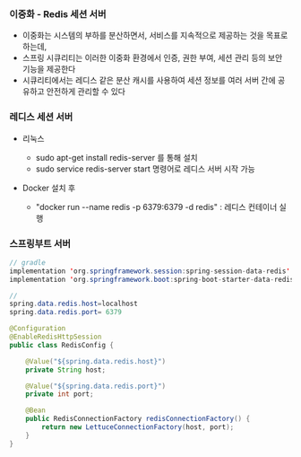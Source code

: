 ### 이중화 - Redis 세션 서버 

- 이중화는 시스템의 부하를 분산하면서, 서비스를 지속적으로 제공하는 것을 목표로 하는데,
- 스프링 시큐리티는 이러한 이중화 환경에서 인증, 권한 부여, 세션 관리 등의 보안 기능을 제공한다
- 시큐리티에서는 레디스 같은 분산 캐시를 사용하여 세션 정보를 여러 서버 간에 공유하고 안전하게 관리할 수 있다




### 레디스 세션 서버

- 리눅스
    - sudo apt-get install redis-server 를 통해 설치
    - sudo service redis-server start 명령어로 레디스 서버 시작 가능
    
    
- Docker 설치 후
    - "docker run --name redis -p 6379:6379 -d redis" : 레디스 컨테이너 실행
   
   
   
   
   
### 스프링부트 서버

```java
// gradle
implementation 'org.springframework.session:spring-session-data-redis'
implementation 'org.springframework.boot:spring-boot-starter-data-redis'
```

```java
//
spring.data.redis.host=localhost
spring.data.redis.port= 6379
```

```java
@Configuration
@EnableRedisHttpSession
public class RedisConfig {

    @Value("${spring.data.redis.host}")
    private String host;

    @Value("${spring.data.redis.port}")
    private int port;

    @Bean
    public RedisConnectionFactory redisConnectionFactory() {
        return new LettuceConnectionFactory(host, port);
    }
}

```